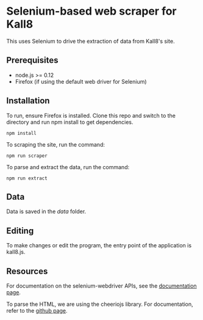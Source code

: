 # Selenium-based web scraper for Kall8

This uses Selenium to drive the extraction of data from Kall8's site.

## Prerequisites
* node.js >= 0.12
* Firefox (if using the default web driver for Selenium)

## Installation

To run, ensure Firefox is installed. Clone this repo and switch to the directory and run npm install
to get dependencies.

```
npm install
```

To scraping the site, run the command:

```
npm run scraper
```

To parse and extract the data, run the command:

```
npm run extract
```

## Data
Data is saved in the *data* folder.

## Editing

To make changes or edit the program, the entry point of the application is kall8.js.

## Resources

For documentation on the selenium-webdriver APIs, see the [documentation page](http://selenium.googlecode.com/git/docs/api/javascript/index.html).

To parse the HTML, we are using the cheeriojs library. For documentation, refer to the [github page](https://github.com/cheeriojs/cheerio).


